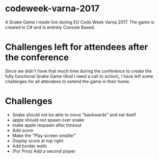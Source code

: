 # codeweek-varna-2017
A Snake Game I made live during EU Code Week Varna 2017. 
The game is created in C# and is entirely Console Based.

# Challenges left for attendees after the conference
Since we didn't have that much time during the conference to create the fully functional Snake Game (And I need a call to action), I have left some challenges for all attendees to extend the game in their home.

# Challenges
* Snake should not be able to move "backwards" and eat itself
* apple should not spawn over snake
* make apple respawn after timeout
* Add score
* Make the "Play screen smaller"
* Display score at top right
* Add border walls
* (For Pros) Add a second player